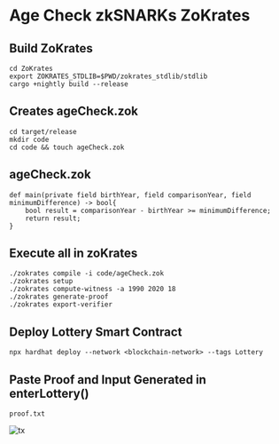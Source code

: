 # Age Check zkSNARKs ZoKrates
## Build ZoKrates

```shell
cd ZoKrates
export ZOKRATES_STDLIB=$PWD/zokrates_stdlib/stdlib
cargo +nightly build --release
```
## Creates ageCheck.zok

```shell
cd target/release
mkdir code
cd code && touch ageCheck.zok
```

## ageCheck.zok
```shell
def main(private field birthYear, field comparisonYear, field minimumDifference) -> bool{
    bool result = comparisonYear - birthYear >= minimumDifference;
    return result;
}
```

## Execute all in zoKrates

```shell
./zokrates compile -i code/ageCheck.zok
./zokrates setup
./zokrates compute-witness -a 1990 2020 18
./zokrates generate-proof
./zokrates export-verifier
```
## Deploy Lottery Smart Contract

```shell
npx hardhat deploy --network <blockchain-network> --tags Lottery
```

## Paste Proof and Input Generated in enterLottery()

```shell
proof.txt
```

![tx](https://github.com/eludius18/zkSNARKs-ZoKrates-ageCheck/blob/main/tx.png)
